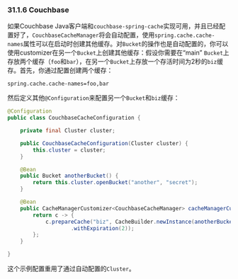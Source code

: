### 31.1.6 Couchbase

如果Couchbase Java客户端和`couchbase-spring-cache`实现可用，并且已经配置好了，`CouchbaseCacheManager`将会自动配置，使用`spring.cache.cache-names`属性可以在启动时创建其他缓存。对`Bucket`的操作也是自动配置的，你可以使用customizer在另一个`Bucket`上创建其他缓存：假设你需要在“main” `Bucket`上存放两个缓存（`foo`和`bar`），在另一个`Bucket`上存放一个存活时间为2秒的`biz`缓存。首先，你通过配置创建两个缓存：
```properties
spring.cache.cache-names=foo,bar
```
然后定义其他`@Configuration`来配置另一个`Bucket`和`biz`缓存：
```java
@Configuration
public class CouchbaseCacheConfiguration {

    private final Cluster cluster;

    public CouchbaseCacheConfiguration(Cluster cluster) {
        this.cluster = cluster;
    }

    @Bean
    public Bucket anotherBucket() {
        return this.cluster.openBucket("another", "secret");
    }

    @Bean
    public CacheManagerCustomizer<CouchbaseCacheManager> cacheManagerCustomizer() {
        return c -> {
            c.prepareCache("biz", CacheBuilder.newInstance(anotherBucket())
                    .withExpiration(2));
        };
    }

}
```
这个示例配置重用了通过自动配置的`Cluster`。
